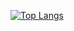 [![Top Langs](https://github-readme-stats.vercel.app/api/top-langs/?username=RemiliaCat&layout=compact)](https://github.com/anuraghazra/github-readme-stats)